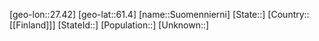 ﻿---
location: [61.4,27.42]
mapzoom: [7,12] 
mapmarker: city 
type: City
tags:
- geo/City


SpocWebEntityId: 34672
isDeleted: false
confidential: public

---
[geo-lon::27.42]
[geo-lat::61.4]
[name::Suomennierni]
[State::]
[Country::[[Finland]]]
[StateId::]
[Population::]
[Unknown::]

